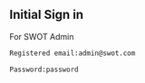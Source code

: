 ## Initial Sign in

For SWOT Admin

```bash
Registered email:admin@swot.com
```

```bash
Password:password
```
